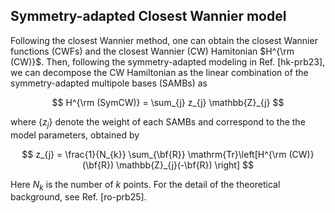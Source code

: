 ## Symmetry-adapted Closest Wannier model
Following the closest Wannier method, one can obtain
the closest Wannier functions (CWFs) and the closest Wannier (CW) Hamitonian $H^{\rm (CW)}$.
Then, following the symmetry-adapted modeling in Ref. [hk-prb23], we can decompose the CW Hamiltonian as the linear combination of the symmetry-adapted multipole bases (SAMBs) as

$$
H^{\rm (SymCW)} = \sum_{j} z_{j} \mathbb{Z}_{j}
$$

where $\{z_{j}\}$ denote the weight of each SAMBs and correspond to the the model parameters, obtained by

$$
z_{j} = \frac{1}{N_{k}} \sum_{\bf{R}} \mathrm{Tr}\left[H^{\rm (CW)}(\bf{R}) \mathbb{Z}_{j}(-\bf{R}) \right]
$$

Here $N_{k}$ is the number of $k$ points.
For the detail of the theoretical background, see Ref. [ro-prb25].